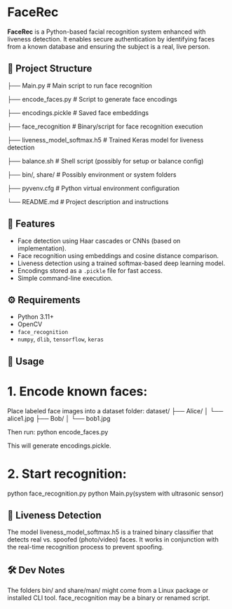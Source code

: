 # FaceRec

**FaceRec** is a Python-based facial recognition system enhanced with liveness detection. It enables secure authentication by identifying faces from a known database and ensuring the subject is a real, live person.

## 📁 Project Structure

├── Main.py # Main script to run face recognition

├── encode_faces.py # Script to generate face encodings

├── encodings.pickle # Saved face embeddings

├── face_recognition # Binary/script for face recognition execution

├── liveness_model_softmax.h5 # Trained Keras model for liveness detection

├── balance.sh # Shell script (possibly for setup or balance config)

├── bin/, share/ # Possibly environment or system folders

├── pyvenv.cfg # Python virtual environment configuration

└── README.md # Project description and instructions


## 🧠 Features

- Face detection using Haar cascades or CNNs (based on implementation).
- Face recognition using embeddings and cosine distance comparison.
- Liveness detection using a trained softmax-based deep learning model.
- Encodings stored as a `.pickle` file for fast access.
- Simple command-line execution.

## ⚙️ Requirements

- Python 3.11+
- OpenCV
- `face_recognition`
- `numpy`, `dlib`, `tensorflow`, `keras`

## 🚀 Usage
# 1. Encode known faces:
Place labeled face images into a dataset folder:
dataset/
├── Alice/
│   └── alice1.jpg
├── Bob/
│   └── bob1.jpg

Then run:
python encode_faces.py

This will generate encodings.pickle.

# 2. Start recognition:
python face_recognition.py
python Main.py(system with ultrasonic sensor)

## 🧪 Liveness Detection
The model liveness_model_softmax.h5 is a trained binary classifier that detects real vs. spoofed (photo/video) faces. It works in conjunction with the real-time recognition process to prevent spoofing.



## 🛠 Dev Notes
The folders bin/ and share/man/ might come from a Linux package or installed CLI tool.
face_recognition may be a binary or renamed script.

